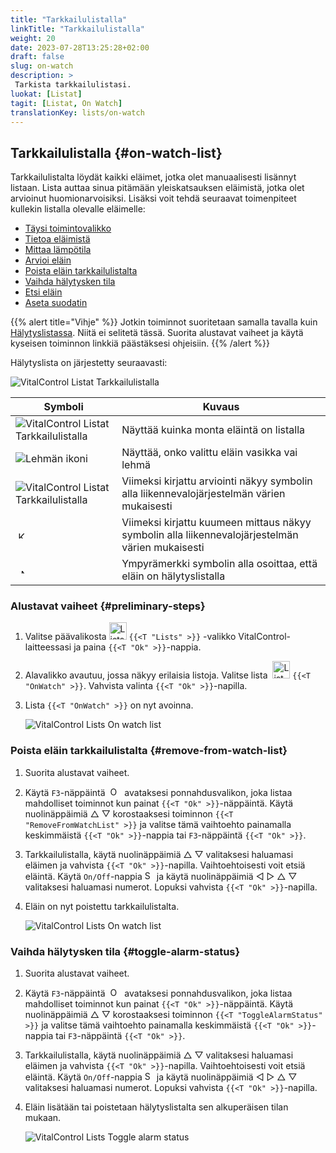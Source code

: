 ```yaml
---
title: "Tarkkailulistalla"
linkTitle: "Tarkkailulistalla"
weight: 20
date: 2023-07-28T13:25:28+02:00
draft: false
slug: on-watch
description: >
 Tarkista tarkkailulistasi.
luokat: [Listat]
tagit: [Listat, On Watch]
translationKey: lists/on-watch
---
```

## Tarkkailulistalla {#on-watch-list}

Tarkkailulistalta löydät kaikki eläimet, jotka olet manuaalisesti lisännyt listaan. Lista auttaa sinua pitämään yleiskatsauksen eläimistä, jotka olet arvioinut huomionarvoisiksi. Lisäksi voit tehdä seuraavat toimenpiteet kullekin listalla olevalle eläimelle:

- [Täysi toimintovalikko](../alarm/#full-action-menu)
- [Tietoa eläimistä](../alarm/#animal-data)
- [Mittaa lämpötila](../alarm/#take-temperature)
- [Arvioi eläin](../alarm/#rate-animal)
- [Poista eläin tarkkailulistalta](#remove-from-watch-list)
- [Vaihda hälytysken tila](#toggle-alarm-status)
- [Etsi eläin](../alarm/#search-animal)
- [Aseta suodatin](../alarm/#set-filter)

{{% alert title="Vihje" %}}
Jotkin toiminnot suoritetaan samalla tavalla kuin [Hälytyslistassa](../alarm). Niitä ei selitetä tässä. Suorita alustavat vaiheet ja käytä kyseisen toiminnon linkkiä päästäksesi ohjeisiin.
{{% /alert %}}

Hälytyslista on järjestetty seuraavasti:

   ![VitalControl Listat Tarkkailulistalla](../images/onwatchstructure.png "Tarkkailulistan rakenne")

|Symboli   | Kuvaus
|---------|-----
| ![VitalControl Listat Tarkkailulistalla](../images/kopf.png "Lauman koko laskuri") | Näyttää kuinka monta eläintä on listalla
| ![Lehmän ikoni](../images/kopf2.png "Lehmän pää") | Näyttää, onko valittu eläin vasikka vai lehmä
| ![VitalControl Listat Tarkkailulistalla](../images/auge.png "Arviointi") | Viimeksi kirjattu arviointi näkyy symbolin alla liikennevalojärjestelmän värien mukaisesti
| &nbsp;<img src="/icons/actions/temperature.svg" width="12" align="bottom" alt="Kehon lämpötila" title="Kehon lämpötila" /> | Viimeksi kirjattu kuumeen mittaus näkyy symbolin alla liikennevalojärjestelmän värien mukaisesti
| &nbsp;&nbsp;<img src="/icons/header/alarm.svg" width="8" align="bottom" alt="Näytä eläin hälytyksessä" title="Eläin hälytyksessä" /> | Ympyrämerkki symbolin alla osoittaa, että eläin on hälytyslistalla

### Alustavat vaiheet {#preliminary-steps}

1. Valitse päävalikosta <img src="/icons/main/lists.svg" width="28" align="bottom" alt="Lists" /> `{{<T "Lists" >}}` -valikko VitalControl-laitteessasi ja paina `{{<T "Ok" >}}`-nappia.

2. Alavalikko avautuu, jossa näkyy erilaisia listoja. Valitse lista &nbsp;<img src="/icons/lists/onwatch.svg" width="28" align="bottom" alt="List 'On watch'" /> `{{<T "OnWatch" >}}`. Vahvista valinta `{{<T "Ok" >}}`-napilla.

3. Lista `{{<T "OnWatch" >}}` on nyt avoinna.

   ![VitalControl Lists On watch list](../images/firststeps2.png "Alustavat vaiheet")

### Poista eläin tarkkailulistalta {#remove-from-watch-list}

1. Suorita alustavat vaiheet.

2. Käytä `F3`-näppäintä &nbsp;<img src="/icons/footer/open-popup.svg" width="15" align="bottom" alt="Open popup" />&nbsp; avataksesi ponnahdusvalikon, joka listaa mahdolliset toiminnot kun painat `{{<T "Ok" >}}`-näppäintä. Käytä nuolinäppäimiä △ ▽ korostaaksesi toiminnon `{{<T "RemoveFromWatchList" >}}` ja valitse tämä vaihtoehto painamalla keskimmäistä `{{<T "Ok" >}}`-nappia tai `F3`-näppäintä `{{<T "Ok" >}}`.

3. Tarkkailulistalla, käytä nuolinäppäimiä △ ▽ valitaksesi haluamasi eläimen ja vahvista `{{<T "Ok" >}}`-napilla. Vaihtoehtoisesti voit etsiä eläintä. Käytä `On/Off`-nappia <img src="/icons/footer/search.svg" width="15" align="bottom" alt="Search" /> ja käytä nuolinäppäimiä ◁ ▷ △ ▽ valitaksesi haluamasi numerot. Lopuksi vahvista `{{<T "Ok" >}}`-napilla.

4. Eläin on nyt poistettu tarkkailulistalta.

   ![VitalControl Lists On watch list](../images/remove.png "Poista eläin tarkkailulistalta")

### Vaihda hälytysken tila {#toggle-alarm-status}

1. Suorita alustavat vaiheet.

2. Käytä `F3`-näppäintä &nbsp;<img src="/icons/footer/open-popup.svg" width="15" align="bottom" alt="Open popup" />&nbsp; avataksesi ponnahdusvalikon, joka listaa mahdolliset toiminnot kun painat `{{<T "Ok" >}}`-näppäintä. Käytä nuolinäppäimiä △ ▽ korostaaksesi toiminnon `{{<T "ToggleAlarmStatus" >}}` ja valitse tämä vaihtoehto painamalla keskimmäistä `{{<T "Ok" >}}`-nappia tai `F3`-näppäintä `{{<T "Ok" >}}`.

3. Tarkkailulistalla, käytä nuolinäppäimiä △ ▽ valitaksesi haluamasi eläimen ja vahvista `{{<T "Ok" >}}`-napilla. Vaihtoehtoisesti voit etsiä eläintä. Käytä `On/Off`-nappia <img src="/icons/footer/search.svg" width="15" align="bottom" alt="Search" /> ja käytä nuolinäppäimiä ◁ ▷ △ ▽ valitaksesi haluamasi numerot. Lopuksi vahvista `{{<T "Ok" >}}`-napilla.

4. Eläin lisätään tai poistetaan hälytyslistalta sen alkuperäisen tilan mukaan.

   ![VitalControl Lists Toggle alarm status](../images/alarmstatus.png "Vaihda hälytysken tila")
